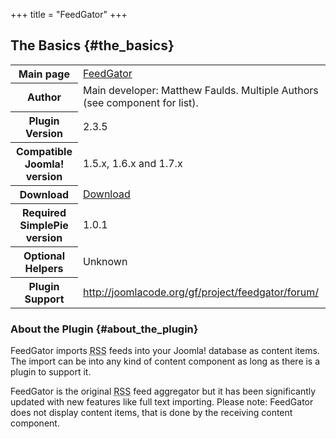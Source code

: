+++
title = "FeedGator"
+++

## The Basics {#the_basics}

<table class="inline">
<tbody>
<tr>
<th>Main page</th>
<td><a href="http://joomlacode.org/gf/project/feedgator">FeedGator</a></td>
</tr>
<tr>
<th>Author</th>
<td>Main developer: Matthew Faulds. Multiple Authors (see component for list).</td>
</tr>
<tr>
<th>Plugin Version</th>
<td>2.3.5</td>
</tr>
<tr>
<th>Compatible Joomla! version</th>
<td>1.5.x, 1.6.x and 1.7.x</td>
</tr>
<tr>
<th>Download</th>
<td><a href="http://joomlacode.org/gf/project/feedgator/frs/?action=FrsReleaseBrowse&amp;frs_package_id=3190">Download</a></td>
</tr>
<tr>
<th>Required SimplePie version</th>
<td>1.0.1</td>
</tr>
<tr>
<th>Optional Helpers</th>
<td>Unknown</td>
</tr>
<tr>
<th>Plugin Support</th>
<td><a href="http://joomlacode.org/gf/project/feedgator/forum/">http://joomlacode.org/gf/project/feedgator/forum/</a></td>
</tr>
</tbody>
</table>

### About the Plugin {#about_the_plugin}

FeedGator imports <abbr title="Rich Site Summary">RSS</abbr> feeds into your Joomla! database as content items. The import can be into any kind of content component as long as there is a plugin to support it.

FeedGator is the original <abbr title="Rich Site Summary">RSS</abbr> feed aggregator but it has been significantly updated with new features like full text importing. Please note: FeedGator does not display content items, that is done by the receiving content component.

